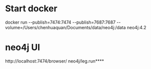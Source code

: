 # Start docker
docker run --publish=7474:7474 --publish=7687:7687  --volume=/Users/chenhuaquan/Documents/data/neo4j:/data  neo4j:4.2


# neo4j UI
http://localhost:7474/browser/
neo4j/leg.run****
